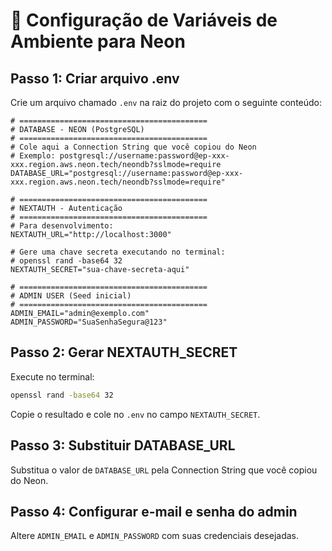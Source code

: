 # 🔧 Configuração de Variáveis de Ambiente para Neon

## Passo 1: Criar arquivo .env

Crie um arquivo chamado `.env` na raiz do projeto com o seguinte conteúdo:

```env
# ==========================================
# DATABASE - NEON (PostgreSQL)
# ==========================================
# Cole aqui a Connection String que você copiou do Neon
# Exemplo: postgresql://username:password@ep-xxx-xxx.region.aws.neon.tech/neondb?sslmode=require
DATABASE_URL="postgresql://username:password@ep-xxx-xxx.region.aws.neon.tech/neondb?sslmode=require"

# ==========================================
# NEXTAUTH - Autenticação
# ==========================================
# Para desenvolvimento:
NEXTAUTH_URL="http://localhost:3000"

# Gere uma chave secreta executando no terminal:
# openssl rand -base64 32
NEXTAUTH_SECRET="sua-chave-secreta-aqui"

# ==========================================
# ADMIN USER (Seed inicial)
# ==========================================
ADMIN_EMAIL="admin@exemplo.com"
ADMIN_PASSWORD="SuaSenhaSegura@123"
```

## Passo 2: Gerar NEXTAUTH_SECRET

Execute no terminal:

```bash
openssl rand -base64 32
```

Copie o resultado e cole no `.env` no campo `NEXTAUTH_SECRET`.

## Passo 3: Substituir DATABASE_URL

Substitua o valor de `DATABASE_URL` pela Connection String que você copiou do Neon.

## Passo 4: Configurar e-mail e senha do admin

Altere `ADMIN_EMAIL` e `ADMIN_PASSWORD` com suas credenciais desejadas.


